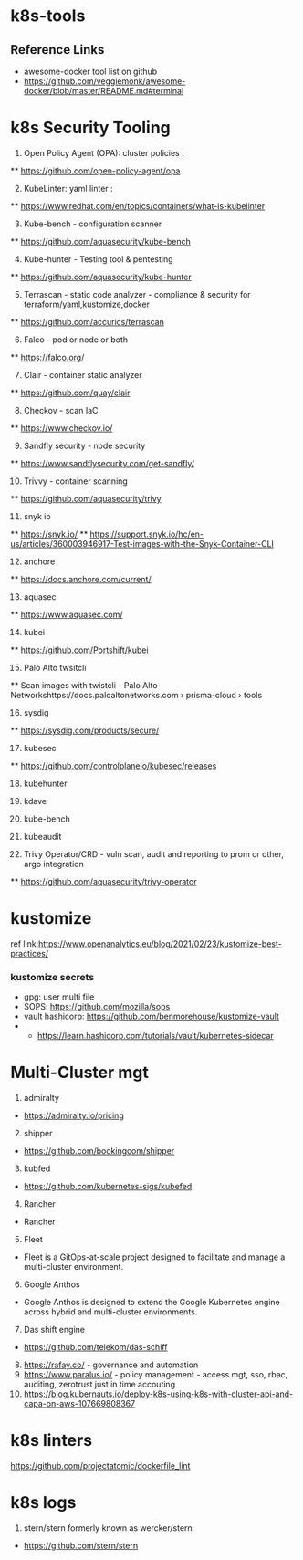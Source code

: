 # k8s-tools

## Reference Links

* awesome-docker tool list on github
* https://github.com/veggiemonk/awesome-docker/blob/master/README.md#terminal


k8s Security Tooling
=======================
1. Open Policy Agent (OPA): cluster policies : 

** https://github.com/open-policy-agent/opa

2. KubeLinter: yaml linter : 

** https://www.redhat.com/en/topics/containers/what-is-kubelinter

3. Kube-bench - configuration scanner

** https://github.com/aquasecurity/kube-bench

4. Kube-hunter - Testing tool & pentesting

** https://github.com/aquasecurity/kube-hunter

5. Terrascan - static code analyzer - compliance & security for terraform/yaml,kustomize,docker

** https://github.com/accurics/terrascan 

6. Falco - pod or node or both

** https://falco.org/

7. Clair - container static analyzer

** https://github.com/quay/clair

8. Checkov - scan IaC

** https://www.checkov.io/

9. Sandfly security - node security

** https://www.sandflysecurity.com/get-sandfly/

10. Trivvy - container scanning

** https://github.com/aquasecurity/trivy

11. snyk io 

** https://snyk.io/
** https://support.snyk.io/hc/en-us/articles/360003946917-Test-images-with-the-Snyk-Container-CLI

12. anchore 

** https://docs.anchore.com/current/

13. aquasec 

** https://www.aquasec.com/

14. kubei 

** https://github.com/Portshift/kubei

15. Palo Alto twsitcli

** Scan images with twistcli - Palo Alto Networkshttps://docs.paloaltonetworks.com › prisma-cloud › tools

16. sysdig

** https://sysdig.com/products/secure/

17. kubesec

** https://github.com/controlplaneio/kubesec/releases

18. kubehunter

19. kdave

20. kube-bench

21. kubeaudit

22.  Trivy Operator/CRD - vuln scan, audit and reporting to prom or other, argo integration

** https://github.com/aquasecurity/trivy-operator


kustomize
==============
ref link:https://www.openanalytics.eu/blog/2021/02/23/kustomize-best-practices/

### kustomize secrets
* gpg: user multi file
* SOPS: https://github.com/mozilla/sops
* vault hashicorp: https://github.com/benmorehouse/kustomize-vault
* * https://learn.hashicorp.com/tutorials/vault/kubernetes-sidecar


Multi-Cluster mgt
=============
1. admiralty
* https://admiralty.io/pricing
2. shipper
* https://github.com/bookingcom/shipper
3. kubfed
* https://github.com/kubernetes-sigs/kubefed
4. Rancher
* Rancher
5. Fleet
* Fleet is a GitOps-at-scale project designed to facilitate and manage a multi-cluster environment.
6. Google Anthos
* Google Anthos is designed to extend the Google Kubernetes engine across hybrid and multi-cluster environments.
7. Das shift engine
* https://github.com/telekom/das-schiff
8. https://rafay.co/ - governance and automation
9. https://www.paralus.io/ - policy management - access mgt, sso, rbac, auditing, zerotrust just in time accouting
10. https://blog.kubernauts.io/deploy-k8s-using-k8s-with-cluster-api-and-capa-on-aws-107669808367


k8s linters
============
https://github.com/projectatomic/dockerfile_lint

k8s logs
=============

1. stern/stern formerly known as wercker/stern
* https://github.com/stern/stern
